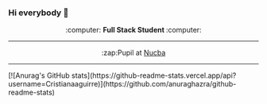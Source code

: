 ### Hi everybody 👋

<p align="center">:computer: <b>Full Stack Student </b> :computer:</p>
<hr>
<p align="center">
:zap:Pupil at <a href="https://nucba.com.ar/" target="_blank">Nucba</a>
<hr/>
[![Anurag's GitHub stats](https://github-readme-stats.vercel.app/api?username=Cristianaaguirre)](https://github.com/anuraghazra/github-readme-stats)
